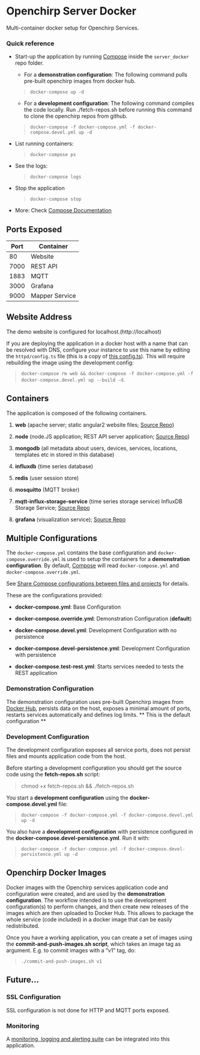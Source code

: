 # Openchirp Server Docker
Multi-container docker setup for Openchirp Services. 

### Quick reference

* Start-up the application by running [Compose](https://docs.docker.com/compose/) inside the `server_docker` repo folder.

  * For a **demonstration configuration**:
The following command pulls pre-built openchirp images from docker hub. 

  > `docker-compose up -d`
  

  * For a **development configuration**:
 The following command compiles the code locally. Run ./fetch-repos.sh before running this command to clone the openchirp repos from github.

  > `docker-compose -f docker-compose.yml -f docker-compose.devel.yml up -d`   

   
* List running containers:

  > `docker-compose ps`

* See the logs:

  > `docker-compose logs`

* Stop the application

  > `docker-compose stop`

* More: Check [Compose Documentation](https://docs.docker.com/compose/overview/)

## Ports Exposed
 Port | Container|
------|----------|
80    | Website|
7000  | REST API|
1883   | MQTT|
3000   | Grafana|
9000   | Mapper Service|

## Website Address

The demo website is configured for localhost.(http://localhost)

If you are deploying the application in a docker host with a name that can be resolved with DNS, configure your instance to use this name by editing the `httpd/config.ts` file (this is a copy of [this config.ts](https://github.com/OpenChirp/website/blob/master/src/app/config.ts)). This will require rebuilding the image using the development config: 
  > `docker-compose rm web && docker-compose -f docker-compose.yml -f docker-compose.devel.yml up --build -d`.

## Containers

The application is composed of the following containers.

1. **web** (apache server; static angular2 website files; [Source Repo](https://github.com/OpenChirp/website))

2. **node** (node.JS application; REST API server application; [Source Repo](https://github.com/OpenChirp/openchirp_rest))

3. **mongodb** (all metadata about users, devices, services, locations, templates etc in stored in this database)

4. **influxdb** (time series database)

5. **redis** (user session store)

6. **mosquitto** (MQTT broker)

7. **mqtt-influx-storage-service** (time series storage service)
   InfluxDB Storage Service; [Source Repo](https://github.com/OpenChirp/mqtt_influx_storage_service)
8. **grafana** (visualization service); [Source Repo](https://github.com/OpenChirp/grafana_dashboards)
<!--
<>8. **serialization-service**
<>   Lora Serialization Service; [Source Repo](https://github.com/OpenChirp/easybits)
-->

## Multiple Configurations

The `docker-compose.yml` contains the base configuration and `docker-compose.override.yml` is used to setup the containers for a **demonstration configuration**. By default, [Compose](https://docs.docker.com/compose/) will read `docker-compose.yml` and `docker-compose.override.yml`.

See [Share Compose configurations between files and projects](https://docs.docker.com/compose/extends/) for details.

These are the configurations provided:

* **docker-compose.yml**: Base Configuration

* **docker-compose.override.yml**: Demonstration Configuration (**default**)

* **docker-compose.devel.yml**: Development Configuration with no persistence

* **docker-compose.devel-persistence.yml**: Development Configuration with persistence

* **docker-compose.test-rest.yml**: Starts services needed to tests the REST application

### Demonstration Configuration

The demonstration configuration uses pre-built Openchirp images from [Docker Hub](https://hub.docker.com/u/openchirp/), persists data on the host, exposes a minimal amount of ports, restarts services automatically and defines log limits. ** This is the default configuration **

### Development Configuration

The development configuration exposes all service ports, does not persist files and mounts application code from the host.

Before starting a development configuration you should get the source code using the **fetch-repos.sh** script:
> chmod +x fetch-repos.sh && ./fetch-repos.sh

You start a **development configuration** using the **docker-compose.devel.yml** file:

> `docker-compose -f docker-compose.yml -f docker-compose.devel.yml up -d`

You also have a **development configuration** with persistence configured in the **docker-compose.devel-persistence.yml**. Run it with:

> `docker-compose -f docker-compose.yml -f docker-compose.devel-persistence.yml up -d`

## Openchirp Docker Images

Docker images with the Openchirp services application code and configuration were created, and are used by the **demonstration configuration**. The workflow intended is to use the development configuration(s) to perform changes, and then create new releases of the images which are then uploaded to Docker Hub. This allows to package the whole service (code included) in a docker image that can be easily redistributed.

Once you have a working application, you can create a set of images using the **commit-and-push-images.sh  script**, which takes an image tag as argument. E.g. to commit images with a “v1” tag, do:

> `./commit-and-push-images.sh v1`

## Future...

### SSL Configuration
SSL configuration is not done for HTTP and MQTT ports exposed.

### Monitoring

A [monitoring, logging and alerting suite](https://github.com/uschtwill/docker_monitoring_logging_alerting) can be integrated into this application.
